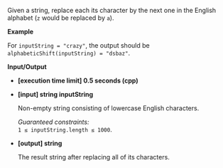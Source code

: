 
Given a string, replace each its character by the next one in the English alphabet (`z`  would be replaced by  `a`).

**Example**

For  `inputString = "crazy"`, the output should be  
`alphabeticShift(inputString) = "dsbaz"`.

**Input/Output**

-   **\[execution time limit\] 0.5 seconds (cpp)**
    
-   **\[input\] string inputString**
    
    Non-empty string consisting of lowercase English characters.
    
    _Guaranteed constraints:_  
    `1 ≤ inputString.length ≤ 1000`.
    
-   **\[output\] string**
    
    The result string after replacing all of its characters.